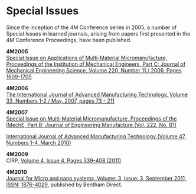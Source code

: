 # Special Issues

Since the inception of the 4M Conference series in 2005, a number of Special Issues in learned journals, arising from papers first presented in the 4M Conference Proceedings, have been published.

**4M2005**  
[Special Issue on Applications of Multi-Material Micromanufacture, Proceedings of the Institution of Mechanical Engineers, Part C: Journal of Mechanical Engineering Science, Volume 220, Number 11 / 2006, Pages 1609-1705](http://pic.sagepub.com/content/220/11.toc)

**4M2006**  
[The International Journal of Advanced Manufacturing Technology, Volume 33, Numbers 1-2 / May, 2007, pages 73 - 211](http://www.springerlink.com/content/h5l435217334/?p=b2ea8126122640f48b65b850ef5b108e%CF%80=3)

**4M2007**  
[Special Issue on Multi-Material Micromanufacture, Proceedings of the IMechE, Part B: Journal of Engineering Manufacture (Vol. 222, No. B1)](http://pib.sagepub.com/content/222/1.toc)  
     
[International Journal of Advanced Manufacturing Technology (Volume 47, Numbers 1-4, March 2010)](http://www.springerlink.com/content/0268-3768/47/1-4/)  
  
**4M2009**  
CIRP, [Volume 4, Issue 4, Pages 339-408 (2011)](http://www.sciencedirect.com/science/journal/17555817/4/4)  
 
**4M2010**   
[Journal for Micro and nano systems, Volume: 3, Issue: 3, September 2011, ISSN: 1876-4029](http://www.benthamdirect.org/pages/), published by Bentham Direct.